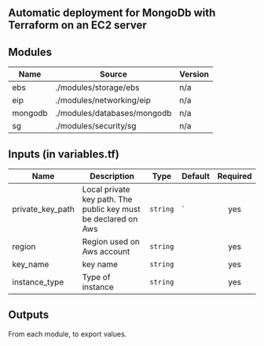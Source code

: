 ## Automatic deployment for MongoDb with  Terraform on an EC2 server

## Modules

| Name    | Source                      | Version |
| ------- | --------------------------- | ------- |
| ebs     | ./modules/storage/ebs       | n/a     |
| eip     | ./modules/networking/eip    | n/a     |
| mongodb | ./modules/databases/mongodb | n/a     |
| sg      | ./modules/security/sg       | n/a     |

## Inputs (in variables.tf)

| Name             | Description                                                    | Type     | Default | Required |
| ---------------- | -------------------------------------------------------------- | -------- | ------- |:--------:|
| private_key_path | Local private key path. The public key must be declared on Aws | `string` | `       | yes      |
| region           | Region used on Aws account                                     | `string` |         | yes      |
| key_name         | key name                                                       | `string` |         | yes      |
| instance_type    | Type of instance                                               | `string` |         | yes      |

## Outputs

From each module, to export values.
